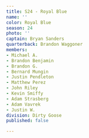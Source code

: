 ```yaml
---
title: S24 - Royal Blue
name: ''
color: Royal Blue
season: 24
photo: ''
captain: Bryan Sanders
quarterback: Brandon Waggoner
members:
- Michael A.
- Brandon Benjamin
- Brandon G.
- Bernard Mungin
- Justin Pendleton
- Matthew Perez
- John Riley
- Kevin Smiffy
- Adam Strasberg
- Adam Vavrek
- Justin W.
division: Dirty Goose
published: false

---
```


